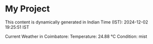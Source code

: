 # My Project

This content is dynamically generated in Indian Time (IST): 2024-12-02 19:25:51 IST


Current Weather in Coimbatore:
Temperature: 24.88 °C
Condition: mist
